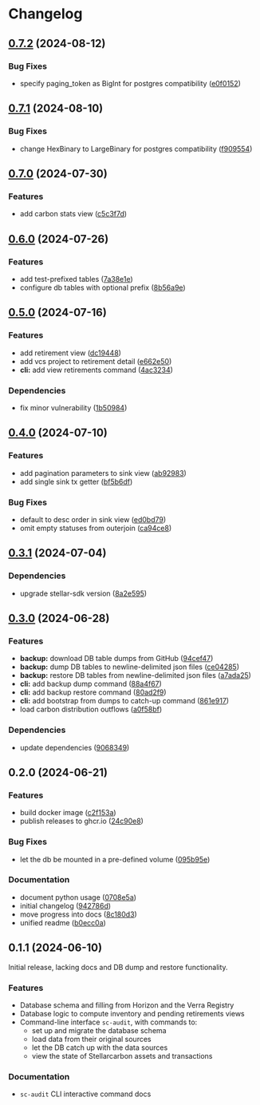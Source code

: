 # Changelog

## [0.7.2](https://github.com/stellarcarbon/sc-audit/compare/v0.7.1...v0.7.2) (2024-08-12)


### Bug Fixes

* specify paging_token as BigInt for postgres compatibility ([e0f0152](https://github.com/stellarcarbon/sc-audit/commit/e0f015222bff7ebebf976b206f9ca6c772fc7e9a))

## [0.7.1](https://github.com/stellarcarbon/sc-audit/compare/v0.7.0...v0.7.1) (2024-08-10)


### Bug Fixes

* change HexBinary to LargeBinary for postgres compatibility ([f909554](https://github.com/stellarcarbon/sc-audit/commit/f9095541d12e24d08ae4fe8686158ab9ed3f2e05))

## [0.7.0](https://github.com/stellarcarbon/sc-audit/compare/v0.6.0...v0.7.0) (2024-07-30)


### Features

* add carbon stats view ([c5c3f7d](https://github.com/stellarcarbon/sc-audit/commit/c5c3f7d212f2934636155e312404339a3669837a))

## [0.6.0](https://github.com/stellarcarbon/sc-audit/compare/v0.5.0...v0.6.0) (2024-07-26)


### Features

* add test-prefixed tables ([7a38e1e](https://github.com/stellarcarbon/sc-audit/commit/7a38e1e6683bca7bd0fffeabe25b7c84ce38d8c8))
* configure db tables with optional prefix ([8b56a9e](https://github.com/stellarcarbon/sc-audit/commit/8b56a9e0cd70adaad7f368fe53ee15017c36e46c))

## [0.5.0](https://github.com/stellarcarbon/sc-audit/compare/v0.4.0...v0.5.0) (2024-07-16)


### Features

* add retirement view ([dc19448](https://github.com/stellarcarbon/sc-audit/commit/dc194482ae82fd7296d01968ef330042603a3586))
* add vcs project to retirement detail ([e662e50](https://github.com/stellarcarbon/sc-audit/commit/e662e5086bcf2915463c1a9476138d8be2b987f6))
* **cli:** add view retirements command ([4ac3234](https://github.com/stellarcarbon/sc-audit/commit/4ac32341940c3ddd5381f11b53eadbdc951ef0e7))


### Dependencies

* fix minor vulnerability ([1b50984](https://github.com/stellarcarbon/sc-audit/commit/1b50984923de2bdcb5ddff978f9bc7b39e7007e5))

## [0.4.0](https://github.com/stellarcarbon/sc-audit/compare/v0.3.1...v0.4.0) (2024-07-10)


### Features

* add pagination parameters to sink view ([ab92983](https://github.com/stellarcarbon/sc-audit/commit/ab929833488a7da1fb68ea4173413210125c97dc))
* add single sink tx getter ([bf5b6df](https://github.com/stellarcarbon/sc-audit/commit/bf5b6df8a4e91bcee28af420d8db315401343052))


### Bug Fixes

* default to desc order in sink view ([ed0bd79](https://github.com/stellarcarbon/sc-audit/commit/ed0bd797b264705231a9d7ed73f8ef90bfa390d0))
* omit empty statuses from outerjoin ([ca94ce8](https://github.com/stellarcarbon/sc-audit/commit/ca94ce839e1e0e9b69f7bf280d65ea474d2e923e))

## [0.3.1](https://github.com/stellarcarbon/sc-audit/compare/v0.3.0...v0.3.1) (2024-07-04)


### Dependencies

* upgrade stellar-sdk version ([8a2e595](https://github.com/stellarcarbon/sc-audit/commit/8a2e595b92bcc3fa079adbb7e391f10958abe30e))

## [0.3.0](https://github.com/stellarcarbon/sc-audit/compare/v0.2.0...v0.3.0) (2024-06-28)


### Features

* **backup:** download DB table dumps from GitHub ([94cef47](https://github.com/stellarcarbon/sc-audit/commit/94cef4725327683f1886b38749162bd14feef86d))
* **backup:** dump DB tables to newline-delimited json files ([ce04285](https://github.com/stellarcarbon/sc-audit/commit/ce042854179f2faa7d37c39460e3dffc67f9668e))
* **backup:** restore DB tables from newline-delimited json files ([a7ada25](https://github.com/stellarcarbon/sc-audit/commit/a7ada250702bb428fb6da6432d08f8c41e4d32a3))
* **cli:** add backup dump command ([88a4f67](https://github.com/stellarcarbon/sc-audit/commit/88a4f67809af73677d9a7272da0006c7de85e2ef))
* **cli:** add backup restore command ([80ad2f9](https://github.com/stellarcarbon/sc-audit/commit/80ad2f921fa5cfb36e67efbc1291a22b13ba05a4))
* **cli:** add bootstrap from dumps to catch-up command ([861e917](https://github.com/stellarcarbon/sc-audit/commit/861e917a6915fe4360024a2cb6a24baae168b3b7))
* load carbon distribution outflows ([a0f58bf](https://github.com/stellarcarbon/sc-audit/commit/a0f58bf436d7f503bff112473d48eef39a70d5c1))


### Dependencies

* update dependencies ([9068349](https://github.com/stellarcarbon/sc-audit/commit/9068349aecb93b7177f96c9b83e2824fa09e44c3))

## 0.2.0 (2024-06-21)


### Features

* build docker image ([c2f153a](https://github.com/stellarcarbon/sc-audit/commit/c2f153ab37fb71985c1c3489c9df94382c746eab))
* publish releases to ghcr.io ([24c90e8](https://github.com/stellarcarbon/sc-audit/commit/24c90e8f15729faf1413628be41afa04ef408dd7))


### Bug Fixes

* let the db be mounted in a pre-defined volume ([095b95e](https://github.com/stellarcarbon/sc-audit/commit/095b95e95b2623c17958f18c288a4161bdb332ff))


### Documentation

* document python usage ([0708e5a](https://github.com/stellarcarbon/sc-audit/commit/0708e5a987e8ca015f56bb29ad8662cb86384571))
* initial changelog ([942786d](https://github.com/stellarcarbon/sc-audit/commit/942786d0aac86cda07daa01151c91ba369e1e140))
* move progress into docs ([8c180d3](https://github.com/stellarcarbon/sc-audit/commit/8c180d3090174c097da0284ea249c04ec3c6c9e8))
* unified readme ([b0ecc0a](https://github.com/stellarcarbon/sc-audit/commit/b0ecc0a3e15cb40083693a65ff0e4ea4761c7fd8))

## 0.1.1 (2024-06-10)

Initial release, lacking docs and DB dump and restore functionality.

### Features

* Database schema and filling from Horizon and the Verra Registry
* Database logic to compute inventory and pending retirements views
* Command-line interface `sc-audit`, with commands to:
  * set up and migrate the database schema
  * load data from their original sources
  * let the DB catch up with the data sources
  * view the state of Stellarcarbon assets and transactions

### Documentation

* `sc-audit` CLI interactive command docs

